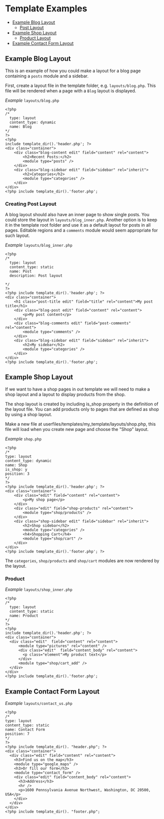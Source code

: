 # Template Examples

* [Example Blog Layout](#blog)
  * [Post Layout](#blog-post)
* [Example Shop Layout](#shop)
  * [Product Layout](#shop-product)
* [Example Contact Form Layout](#contact)

## <a name="blog"></a> Example Blog Layout
This is an example of how you could make a layout for a blog page containing a `posts` module and a sidebar.

First, create a layout file in the template folder, e.g. `layouts/blog.php`. This file will be rendered when a page with a `Blog` layout is displayed.

*Example* `layouts/blog.php`
```
<?php
/*
  type: layout
  content_type: dynamic
  name: Blog
*/
?>
<?php
include template_dir().'header.php'; ?>
<div class="container">
    <div class="blog-content edit" field="content" rel="content">
        <h2>Recent Posts:</h2>
        <module type="posts" />
    </div>
    <div class="blog-sidebar edit" field="sidebar" rel="inherit">
        <h2>Categories</h2>
        <module type="categories" />
    </div>
</div>
<?php include template_dir().'footer.php';
```

### <a name="blog-post"></a> Creating Post Layout

A blog layout should also have an inner page to show single posts.
You could store the layout in `layouts/blog_inner.php`. Another option is to keep it in the template root folder and use it as a default layout for posts in all pages.
Editable regions and a `comments` module would seem appropriate for such layout.

*Example* `layouts/blog_inner.php`
```
<?php
/*
  type: layout
  content_type: static
  name: Post
  description: Post layout

*/
?>
<?php include template_dir().'header.php'; ?>
<div class="container">
    <h1 class="post-title edit" field="title" rel="content">My post title</h1>
    <div class="blog-post edit" field="content" rel="content">
        <p>My post content</p>
    </div>
    <div class="blog-comments edit" field="post-comments" rel="content">
        <module type="comments" />
    </div>
    <div class="blog-sidebar edit" field="sidebar" rel="inherit">
        <h2>My sidebar</h2>
        <module type="categories" />
    </div>
</div>
<?php include template_dir().'footer.php';
```

## <a name="shop"></a> Example Shop Layout
If we want to have a shop pages in out template we will need to make a shop layout and a layout to display products from the shop.

The shop layout is created by including is_shop property in the definition of the layout file. You can add products only to pages that are defined as shop by using a shop layout.

Make a new file at userfiles/templates/my_template/layouts/shop.php, this file will load when you create new page and choose the "Shop" layout.

*Example* `shop.php`
```
<?php
/*
type: layout
content_type: dynamic
name: Shop
is_shop: y
position: 3
*/
?>
<?php include template_dir().'header.php'; ?>
<div class="container">
    <div class="edit" field="content" rel="content">
        <p>My shop page</p>
    </div>
    <div class="edit" field="shop-products" rel="content">
        <module type="shop/products" />
    </div>
    <div class="shop-sidebar edit" field="sidebar" rel="inherit">
        <h2>Shop sidebar</h2>
        <module type="categories" />
        <h4>Shopping Cart</h4>
        <module type="shop/cart" />
    </div>
</div>
<?php include template_dir().'footer.php'; ?>
```
The `categories`, `shop/products` and `shop/cart` modules 
are now rendered by the layout.

### <a name="shop-product"></a> Product
*Example* `layouts/shop_inner.php`
```
<?php
/*
  type: layout
  content_type: static
  name: Product
*/
?>
<?php
include template_dir().'header.php'; ?>
<div class="container">
  <div class="edit"  field="content" rel="content">
      <module type="pictures" rel="content" />
      <div class="edit"  field="content_body" rel="content">
        <p class="element">My product text</p>
      </div>
      <module type="shop/cart_add" />
  </div>
</div>
<?php include template_dir().'footer.php';
```

## <a name="contact"></a> Example Contact Form Layout

*Example* `layouts/contact_us.php`
```
<?php
/*
type: layout
content_type: static
name: Contact Form
position: 7
*/
?>
<?php include template_dir(). "header.php"; ?>
<div class="container">
  <div class="edit" field="content" rel="content">
    <h3>Find us on the map</h3>
    <module type="google_maps" />
    <h3>Or fill our form</h3>
    <module type="contact_form" />
    <div class="edit" field="content_body" rel="content">
      <h3>Address</h3>
      <hr />
      <p>1600 Pennsylvania Avenue Northwest, Washington, DC 20500, USA</p>
    </div>
  </div>
</div>
<?php include template_dir(). "footer.php";
```